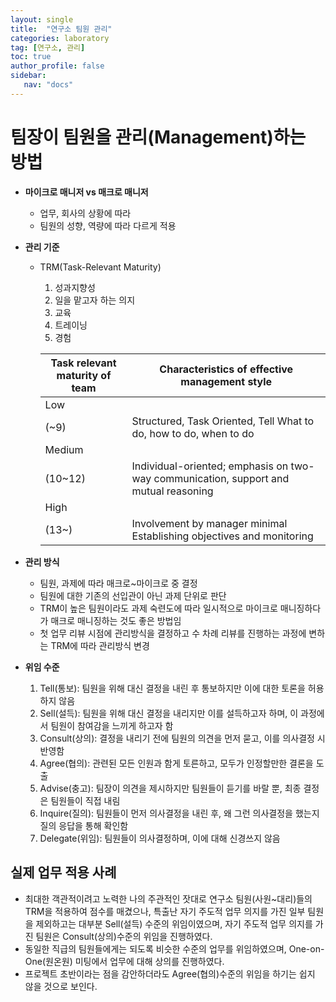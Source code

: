 ```yaml
---
layout: single
title:  "연구소 팀원 관리"
categories: laboratory
tag: [연구소, 관리]
toc: true
author_profile: false
sidebar:
   nav: "docs"
---
```


# 팀장이 팀원을 관리(Management)하는 방법

- <b>마이크로 매니저 vs 매크로 매니저</b>
    - 업무, 회사의 상황에 따라
    - 팀원의 성향, 역량에 따라 다르게 적용
- <b>관리 기준</b>
    - TRM(Task-Relevant Maturity)
        1. 성과지향성
        2. 일을 맡고자 하는 의지
        3. 교육
        4. 트레이닝
        5. 경험

        | Task relevant maturity of team | Characteristics of effective management style |
        | --- | --- |
        | Low
        (~9) | Structured, Task Oriented, Tell What to do, how to do, when to do |
        | Medium
        (10~12) | Individual-oriented; emphasis on two-way communication, support and mutual reasoning |
        | High
        (13~) | Involvement by manager minimal Establishing objectives and monitoring |

- <b>관리 방식</b>
    - 팀원, 과제에 따라 매크로~마이크로 중 결정
    - 팀원에 대한 기존의 선입관이 아닌 과제 단위로 판단
    - TRM이 높은 팀원이라도 과제 숙련도에 따라 일시적으로 마이크로 매니징하다가 매크로 매니징하는 것도 좋은 방법임
    - 첫 업무 리뷰 시점에 관리방식을 결정하고 수 차례 리뷰를 진행하는 과정에 변하는 TRM에 따라 관리방식 변경
- <b>위임 수준</b>
    1. Tell(통보): 팀원을 위해 대신 결정을 내린 후 통보하지만 이에 대한 토론을 허용하지 않음
    2. Sell(설득): 팀원을 위해 대신 결정을 내리지만 이를 설득하고자 하며, 이 과정에서 팀원이 참여감을 느끼게 하고자 함
    3. Consult(상의): 결정을 내리기 전에 팀원의 의견을 먼저 묻고, 이를 의사결정 시 반영함
    4. Agree(협의): 관련된 모든 인원과 함게 토른하고, 모두가 인정할만한 결론을 도출
    5. Advise(충고): 팀장이 의견을 제시하지만 팀원들이 듣기를 바랄 뿐, 최종 결정은 팀원들이 직접 내림
    6. Inquire(질의): 팀원들이 먼저 의사결정을 내린 후, 왜 그런 의사결정을 했는지 질의 응답을 통해 확인함
    7. Delegate(위임): 팀원들이 의사결정하며, 이에 대해 신경쓰지 않음   

## 실제 업무 적용 사례
- 최대한 객관적이려고 노력한 나의 주관적인 잣대로 연구소 팀원(사원~대리)들의 TRM을 적용하여 점수를 매겼으나, 특출난 자기 주도적 업무 의지를 가진 일부 팀원을 제외하고는 대부분 Sell(설득) 수준의 위임이였으며, 자기 주도적 업무 의지를 가진 팀원은 Consult(상의)수준의 위임을 진행하였다.
- 동일한 직급의 팀원들에게는 되도록 비슷한 수준의 업무를 위임하였으며, One-on-One(원온원) 미팅에서 업무에 대해 상의를 진행하였다.
- 프로젝트 초반이라는 점을 감안하더라도 Agree(협의)수준의 위임을 하기는 쉽지 않을 것으로 보인다.  
    